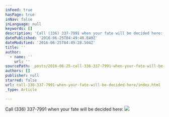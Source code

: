 ```yaml
---
inFeed: true
hasPage: true
inNav: false
inLanguage: null
keywords: []
description: 'Call (336) 337-7991 when your fate will be decided here:'
datePublished: '2016-06-25T04:49:48.849Z'
dateModified: '2016-06-25T04:49:28.504Z'
title: ''
author:
  - name: ''
    url: ''
sourcePath: _posts/2016-06-25-call-336-337-7991-when-your-fate-will-be-decided-here.md
authors: []
publisher: null
starred: false
url: call-336-337-7991-when-your-fate-will-be-decided-here/index.html
_type: Article

---
```

Call (336) 337-7991 when your fate will be decided here:
![](https://the-grid-user-content.s3-us-west-2.amazonaws.com/7cc31ffb-89bc-4399-ac3f-2f7e148ff045.jpg)